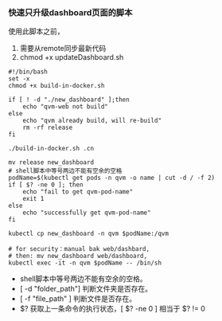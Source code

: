 ### 快速只升级dashboard页面的脚本

使用此脚本之前，

1. 需要从remote同步最新代码
2. chmod +x updateDashboard.sh

```shell
#!/bin/bash
set -x
chmod +x build-in-docker.sh

if [ ! -d "./new_dashboard" ];then
	echo "qvm-web not build"
else
	echo "qvm already build, will re-build"
	rm -rf release
fi

./build-in-docker.sh .cn

mv release new_dashboard
# shell脚本中等号两边不能有空余的空格
podName=$(kubectl get pods -n qvm -o name | cut -d / -f 2)
if [ $? -ne 0 ]; then
	echo "fail to get qvm-pod-name"
	exit 1
else
	echo "successfully get qvm-pod-name"
fi

kubectl cp new_dashboard -n qvm $podName:/qvm

# for security：manual bak web/dashbard, 
# then: mv new_dashboard web/dashboard,
kubectl exec -it -n qvm $podName -- /bin/sh
```

- shell脚本中等号两边不能有空余的空格。
- [ -d "folder_path"] 判断文件夹是否存在。
- [ -f "file_path" ] 判断文件是否存在。
- $? 获取上一条命令的执行状态，[ $? -ne 0 ] 相当于 $? != 0

